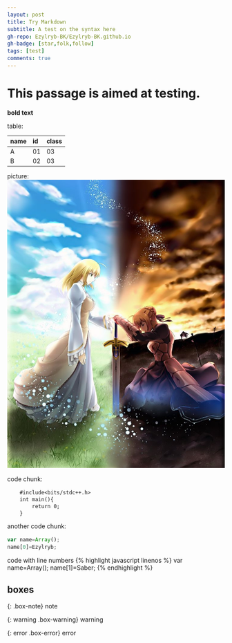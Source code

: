 ```yaml
---
layout: post
title: Try Markdown
subtitle: A test on the syntax here
gh-repo: Ezylryb-BK/Ezylryb-BK.github.io
gh-badge: [star,folk,follow]
tags: [test]
comments: true
---
```


# This passage is aimed at testing.

**bold text**

table:

|name|id|class|
|:---|:---|:---|
|A|01|03|
|B|02|03|

picture:
![saber](/img/comlex.jpg)

code chunk:

~~~
    #include<bits/stdc++.h>
    int main(){
        return 0;
    }
~~~

another code chunk:

```javascript
var name=Array();
name[0]=Ezylryb;
```

code with line numbers
{% highlight javascript linenos %}
var name=Array();
name[1]=Saber;
{% endhighlight %}

## boxes

{: .box-note}
note

{: warning .box-warning}
warning

{: error .box-error}
error

